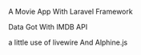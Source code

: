 A Movie App With Laravel Framework 

Data Got With IMDB API 

a little use of livewire And Alphine.js

